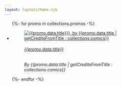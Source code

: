 ```yaml
---
layout: layouts/home.njk
---
```


<section class="promo-banner">
	<ul>
{%- for promo in collections.promos -%}
	<li>
		<figure class="banner-block">
			<a href="{{promo.data.title | getUrlFromTitle : collections.comics}}" class="banner-image">
				<img src="{{promo.data.image}}" alt="{{promo.data.title}}}, by {{promo.data.title | getCreditsFromTitle : collections.comics}}" />
			</a>
			<figcaption class="banner-caption">
				<h6 class="banner-title"><a href="{{promo.data.title | getUrlFromTitle : collections.comics}}">
					{{promo.data.title}}
				</a></h6>
				<cite class="banner-credit">By {{promo.data.title | getCreditsFromTitle : collections.comics}}</cite>
			</figcaption>
		</figure>
	</li>
{%- endfor -%}
	</ul>

</section>

<script type="module" src="/js/randompromo.js"></script>
